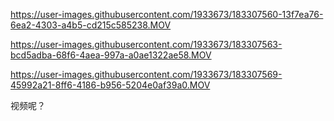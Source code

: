 

https://user-images.githubusercontent.com/1933673/183307560-13f7ea76-6ea2-4303-a4b5-cd215c585238.MOV



https://user-images.githubusercontent.com/1933673/183307563-bcd5adba-68f6-4aea-997a-a0ae1322ae58.MOV



https://user-images.githubusercontent.com/1933673/183307569-45992a21-8ff6-4186-b956-5204e0af39a0.MOV

视频呢？
